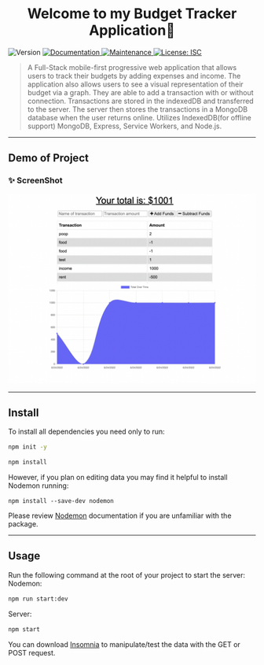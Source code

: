 

<h1 align="center">Welcome to my Budget Tracker Application👋</h1>
<p>
  <img alt="Version" src="https://img.shields.io/badge/version-1.0.0-blue.svg?cacheSeconds=2592000" />
  <a href="https://github.com/Brainybrian316/Budget-Tracker#readme" target="_blank">
    <img alt="Documentation" src="https://img.shields.io/badge/documentation-yes-brightgreen.svg" />
  </a>
  <a href="https://github.com/Brainybrian316/Budget-Tracker/graphs/commit-activity" target="_blank">
    <img alt="Maintenance" src="https://img.shields.io/badge/Maintained%3F-yes-green.svg" />
  </a>
  <a href="https://opensource.org/licenses/MIT" target="_blank">
    <img alt="License: ISC" src="https://img.shields.io/badge/License-ISC-GREEN.svg" />
  </a>
</p>

> A Full-Stack mobile-first progressive web application that allows users to track their budgets by adding expenses and income. The application also allows users to see a visual representation of their budget via a graph. They are able to add a transaction with or without connection. Transactions are stored in the indexedDB and transferred to the server. The server then stores the transactions in a MongoDB database when the user returns online. Utilizes IndexedDB(for offline support) MongoDB, Express, Service Workers, and Node.js.
***
## Demo of Project 


<h3>✨ ScreenShot</h3>

![ScreenShot](./public/images/Budget-Tracker.png)

***
## Install

To install all dependencies you need only to run:
```sh
npm init -y
```
```sh
npm install
```
However, if you plan on editing data you may find it helpful to install Nodemon running: 
```
npm install --save-dev nodemon
```
Please review <a href ="https://www.npmjs.com/package/nodemon">Nodemon</a> documentation if you are unfamiliar with the package.

***
## Usage
Run the following command at the root of your project to start the server:
Nodemon:
```sh
npm run start:dev

```
Server:
```sh
npm start
```

You can download <a href="https://insomnia.rest/download">Insomnia</a> to manipulate/test the data with the GET or POST request.
